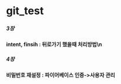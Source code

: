 # git_test

##### 3장
#### intent, finsih : 뒤로가기 했을때 처리방법\n
##### 4장
#### 비밀번호 재설정 : 파이어베이스 인증->사용자 관리
